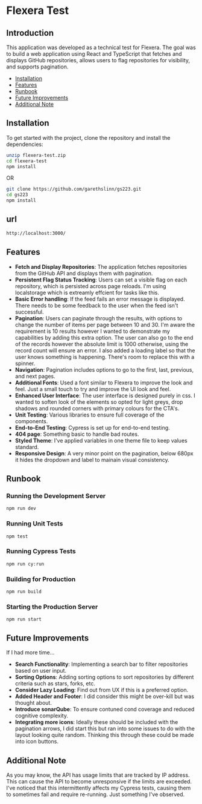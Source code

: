# Flexera Test

## Introduction

This application was developed as a technical test for Flexera.
The goal was to build a web application using React and TypeScript that fetches and displays GitHub repositories, allows users to flag repositories for visibility, and supports pagination.

- [Installation](#installation)
- [Features](#features)
- [Runbook](#runbook)
- [Future Improvements](#future-improvements)
- [Additional Note](#additional-note)

## Installation

To get started with the project, clone the repository and install the dependencies:

```sh
unzip flexera-test.zip
cd flexera-test
npm install
```
 OR 
```sh
git clone https://github.com/garethslinn/gs223.git
cd gs223
npm install
``` 

## url
```sh
http://localhost:3000/
``` 

## Features

- **Fetch and Display Repositories**: The application fetches repositories from the GitHub API and displays them with pagination.
- **Persistent Flag Status Tracking**: Users can set a visible flag on each repository, which is persisted across page reloads. I'm using localstorage which is extreamly effcient for tasks like this.
- **Basic Error handling**: If the feed fails an error message is displayed. There needs to be some feedback to the user when the feed isn't successful.
- **Pagination**: Users can paginate through the results, with options to change the number of items per page between 10 and 30. I'm aware the requirement is 10 results however I wanted to demonstrate my capabilities by adding this extra option. The user can also go to the end of the records however the absolute limit is 1000 otherwise, using the record count will ensure an error. I also added a loading label so that the user knows something is happening. There's room to replace this with a spinner.
- **Navigation**: Pagination includes options to go to the first, last, previous, and next pages.
- **Additional Fonts**: Used a font similar to Flexera to improve the look and feel. Just a small touch to try and improve the UI look and feel.
- **Enhanced User Interface**: The user interface is designed purely in css. I wanted to soften look of the elements so opted for light greys, drop shadows and rounded corners with primary colours for the CTA's.
- **Unit Testing**: Various libraries to ensure full coverage of the components.
- **End-to-End Testing**: Cypress is set up for end-to-end testing.
- **404 page**: Something basic to handle bad routes.
- **Styled Theme**: I've applied variables in one theme file to keep values standard.
- **Responsive Design**: A very minor point on the pagination, below 680px it hides the dropdown and label to mainain visual consistency.

## Runbook

### Running the Development Server

`npm run dev`

### Running Unit Tests

`npm test`

### Running Cypress Tests

`npm run cy:run`

### Building for Production

`npm run build`

### Starting the Production Server

`npm run start`

## Future Improvements

If I had more time...

- **Search Functionality**: Implementing a search bar to filter repositories based on user input.
- **Sorting Options**: Adding sorting options to sort repositories by different criteria such as stars, forks, etc.
- **Consider Lazy Loading**: Find out from UX if this is a preferred option.
- **Added Header and Footer**: I did consider this might be over-kill but was thought about.
- **Introduce sonarQube**: To ensure contuned cond coverage and reduced cognitive complexity.
- **Integrating more icons**: Ideally these should be included with the pagination arrows, I did start this but ran into some issues to do with the layout looking quite random.  Thinking this through these could be made into icon buttons.  


## Additional Note

As you may know, the API has usage limits that are tracked by IP address. This can cause the API to 
become unresponsive if the limits are exceeded. I've noticed that this intermittently affects my 
Cypress tests, causing them to sometimes fail and require re-running. Just something I've observed.